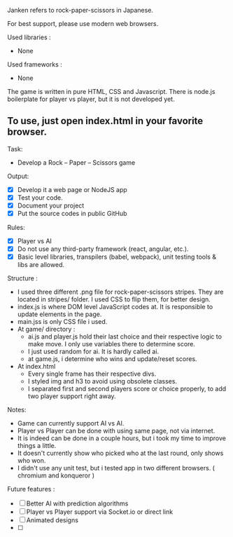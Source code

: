 Janken refers to rock-paper-scissors in Japanese.

For best support, please use modern web browsers.

Used libraries :
- None

Used frameworks : 
- None

The game is written in pure HTML, CSS and Javascript. There is node.js boilerplate for player vs player, but it is not developed yet.

## To use, just open index.html in your favorite browser.

Task: 
- Develop a Rock – Paper – Scissors game

Output:
- [x] Develop it a web page or NodeJS app
- [x] Test your code.
- [x] Document your project
- [x] Put the source codes in public GitHub

Rules:
- [x] Player vs AI
- [x] Do not use any third-party framework (react, angular, etc.).
- [x] Basic level libraries, transpilers (babel, webpack), unit testing tools & libs are allowed.

Structure :
- I used three different .png file for rock-paper-scissors stripes. They are located in stripes/ folder. I used CSS to flip them, for better design.
- index.js is where DOM level JavaScript codes at. It is responsible to update elements in the page.
- main.jss is only CSS file i used. 
- At game/ directory : 
    - ai.js and player.js hold their last choice and their respective logic to make move. I only use variables there to determine score.
    - I just used random for ai. It is hardly called ai.
    - at game.js, i determine who wins and update/reset scores.
- At index.html
    - Every single frame has their respective divs.
    - I styled img and h3 to avoid using obsolete classes.
    - I separated first and second players score or choice properly, to add two player support right away.

Notes:
- Game can currently support AI vs AI.
- Player vs Player can be done with using same page, not via internet.
- It is indeed can be done in a couple hours, but i took my time to improve things a little.
- It doesn't currently show who picked who at the last round, only shows who won.
- I didn't use any unit test, but i tested app in two different browsers. ( chromium and konqueror )

Future features :
- [ ] Better AI with prediction algorithms
- [ ] Player vs Player support via Socket.io or direct link
- [ ] Animated designs
- [ ] 